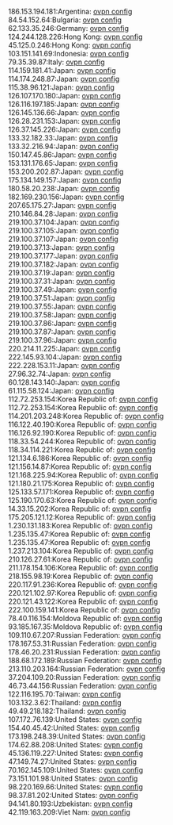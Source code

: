 186.153.194.181:Argentina: [ovpn config](vpn/186_153_194_181.ovpn)  
84.54.152.64:Bulgaria: [ovpn config](vpn/84_54_152_64.ovpn)  
62.133.35.246:Germany: [ovpn config](vpn/62_133_35_246.ovpn)  
124.244.128.226:Hong Kong: [ovpn config](vpn/124_244_128_226.ovpn)  
45.125.0.246:Hong Kong: [ovpn config](vpn/45_125_0_246.ovpn)  
103.151.141.69:Indonesia: [ovpn config](vpn/103_151_141_69.ovpn)  
79.35.39.87:Italy: [ovpn config](vpn/79_35_39_87.ovpn)  
114.159.181.41:Japan: [ovpn config](vpn/114_159_181_41.ovpn)  
114.174.248.87:Japan: [ovpn config](vpn/114_174_248_87.ovpn)  
115.38.96.121:Japan: [ovpn config](vpn/115_38_96_121.ovpn)  
126.107.170.180:Japan: [ovpn config](vpn/126_107_170_180.ovpn)  
126.116.197.185:Japan: [ovpn config](vpn/126_116_197_185.ovpn)  
126.145.136.66:Japan: [ovpn config](vpn/126_145_136_66.ovpn)  
126.28.231.153:Japan: [ovpn config](vpn/126_28_231_153.ovpn)  
126.37.145.226:Japan: [ovpn config](vpn/126_37_145_226.ovpn)  
133.32.182.33:Japan: [ovpn config](vpn/133_32_182_33.ovpn)  
133.32.216.94:Japan: [ovpn config](vpn/133_32_216_94.ovpn)  
150.147.45.86:Japan: [ovpn config](vpn/150_147_45_86.ovpn)  
153.131.176.65:Japan: [ovpn config](vpn/153_131_176_65.ovpn)  
153.200.202.87:Japan: [ovpn config](vpn/153_200_202_87.ovpn)  
175.134.149.157:Japan: [ovpn config](vpn/175_134_149_157.ovpn)  
180.58.20.238:Japan: [ovpn config](vpn/180_58_20_238.ovpn)  
182.169.230.156:Japan: [ovpn config](vpn/182_169_230_156.ovpn)  
207.65.175.27:Japan: [ovpn config](vpn/207_65_175_27.ovpn)  
210.146.84.28:Japan: [ovpn config](vpn/210_146_84_28.ovpn)  
219.100.37.104:Japan: [ovpn config](vpn/219_100_37_104.ovpn)  
219.100.37.105:Japan: [ovpn config](vpn/219_100_37_105.ovpn)  
219.100.37.107:Japan: [ovpn config](vpn/219_100_37_107.ovpn)  
219.100.37.13:Japan: [ovpn config](vpn/219_100_37_13.ovpn)  
219.100.37.177:Japan: [ovpn config](vpn/219_100_37_177.ovpn)  
219.100.37.182:Japan: [ovpn config](vpn/219_100_37_182.ovpn)  
219.100.37.19:Japan: [ovpn config](vpn/219_100_37_19.ovpn)  
219.100.37.31:Japan: [ovpn config](vpn/219_100_37_31.ovpn)  
219.100.37.49:Japan: [ovpn config](vpn/219_100_37_49.ovpn)  
219.100.37.51:Japan: [ovpn config](vpn/219_100_37_51.ovpn)  
219.100.37.55:Japan: [ovpn config](vpn/219_100_37_55.ovpn)  
219.100.37.58:Japan: [ovpn config](vpn/219_100_37_58.ovpn)  
219.100.37.86:Japan: [ovpn config](vpn/219_100_37_86.ovpn)  
219.100.37.87:Japan: [ovpn config](vpn/219_100_37_87.ovpn)  
219.100.37.96:Japan: [ovpn config](vpn/219_100_37_96.ovpn)  
220.214.11.225:Japan: [ovpn config](vpn/220_214_11_225.ovpn)  
222.145.93.104:Japan: [ovpn config](vpn/222_145_93_104.ovpn)  
222.228.153.11:Japan: [ovpn config](vpn/222_228_153_11.ovpn)  
27.96.32.74:Japan: [ovpn config](vpn/27_96_32_74.ovpn)  
60.128.143.140:Japan: [ovpn config](vpn/60_128_143_140.ovpn)  
61.115.58.124:Japan: [ovpn config](vpn/61_115_58_124.ovpn)  
112.72.253.154:Korea Republic of: [ovpn config](vpn/112_72_253_154.ovpn)  
112.72.253.154:Korea Republic of: [ovpn config](vpn/112_72_253_154.ovpn)  
114.201.203.248:Korea Republic of: [ovpn config](vpn/114_201_203_248.ovpn)  
116.122.40.190:Korea Republic of: [ovpn config](vpn/116_122_40_190.ovpn)  
116.126.92.190:Korea Republic of: [ovpn config](vpn/116_126_92_190.ovpn)  
118.33.54.244:Korea Republic of: [ovpn config](vpn/118_33_54_244.ovpn)  
118.34.114.221:Korea Republic of: [ovpn config](vpn/118_34_114_221.ovpn)  
121.134.6.186:Korea Republic of: [ovpn config](vpn/121_134_6_186.ovpn)  
121.156.14.87:Korea Republic of: [ovpn config](vpn/121_156_14_87.ovpn)  
121.168.225.94:Korea Republic of: [ovpn config](vpn/121_168_225_94.ovpn)  
121.180.21.175:Korea Republic of: [ovpn config](vpn/121_180_21_175.ovpn)  
125.133.57.171:Korea Republic of: [ovpn config](vpn/125_133_57_171.ovpn)  
125.190.170.63:Korea Republic of: [ovpn config](vpn/125_190_170_63.ovpn)  
14.33.15.202:Korea Republic of: [ovpn config](vpn/14_33_15_202.ovpn)  
175.205.121.12:Korea Republic of: [ovpn config](vpn/175_205_121_12.ovpn)  
1.230.131.183:Korea Republic of: [ovpn config](vpn/1_230_131_183.ovpn)  
1.235.135.47:Korea Republic of: [ovpn config](vpn/1_235_135_47.ovpn)  
1.235.135.47:Korea Republic of: [ovpn config](vpn/1_235_135_47.ovpn)  
1.237.213.104:Korea Republic of: [ovpn config](vpn/1_237_213_104.ovpn)  
210.126.27.61:Korea Republic of: [ovpn config](vpn/210_126_27_61.ovpn)  
211.178.154.106:Korea Republic of: [ovpn config](vpn/211_178_154_106.ovpn)  
218.155.98.19:Korea Republic of: [ovpn config](vpn/218_155_98_19.ovpn)  
220.117.91.236:Korea Republic of: [ovpn config](vpn/220_117_91_236.ovpn)  
220.121.102.97:Korea Republic of: [ovpn config](vpn/220_121_102_97.ovpn)  
220.121.43.122:Korea Republic of: [ovpn config](vpn/220_121_43_122.ovpn)  
222.100.159.141:Korea Republic of: [ovpn config](vpn/222_100_159_141.ovpn)  
78.40.116.154:Moldova Republic of: [ovpn config](vpn/78_40_116_154.ovpn)  
93.185.167.35:Moldova Republic of: [ovpn config](vpn/93_185_167_35.ovpn)  
109.110.67.207:Russian Federation: [ovpn config](vpn/109_110_67_207.ovpn)  
178.167.53.31:Russian Federation: [ovpn config](vpn/178_167_53_31.ovpn)  
178.46.20.231:Russian Federation: [ovpn config](vpn/178_46_20_231.ovpn)  
188.68.172.189:Russian Federation: [ovpn config](vpn/188_68_172_189.ovpn)  
213.110.203.164:Russian Federation: [ovpn config](vpn/213_110_203_164.ovpn)  
37.204.109.20:Russian Federation: [ovpn config](vpn/37_204_109_20.ovpn)  
46.73.44.156:Russian Federation: [ovpn config](vpn/46_73_44_156.ovpn)  
122.116.195.70:Taiwan: [ovpn config](vpn/122_116_195_70.ovpn)  
103.132.3.62:Thailand: [ovpn config](vpn/103_132_3_62.ovpn)  
49.49.218.182:Thailand: [ovpn config](vpn/49_49_218_182.ovpn)  
107.172.76.139:United States: [ovpn config](vpn/107_172_76_139.ovpn)  
154.40.45.42:United States: [ovpn config](vpn/154_40_45_42.ovpn)  
173.198.248.39:United States: [ovpn config](vpn/173_198_248_39.ovpn)  
174.62.88.208:United States: [ovpn config](vpn/174_62_88_208.ovpn)  
45.136.119.227:United States: [ovpn config](vpn/45_136_119_227.ovpn)  
47.149.74.27:United States: [ovpn config](vpn/47_149_74_27.ovpn)  
70.162.145.109:United States: [ovpn config](vpn/70_162_145_109.ovpn)  
73.151.101.98:United States: [ovpn config](vpn/73_151_101_98.ovpn)  
98.220.169.66:United States: [ovpn config](vpn/98_220_169_66.ovpn)  
98.37.81.202:United States: [ovpn config](vpn/98_37_81_202.ovpn)  
94.141.80.193:Uzbekistan: [ovpn config](vpn/94_141_80_193.ovpn)  
42.119.163.209:Viet Nam: [ovpn config](vpn/42_119_163_209.ovpn)  
